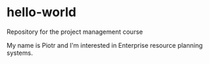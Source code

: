 # hello-world
Repository for the project management course

My name is Piotr and I'm interested in Enterprise resource planning systems.
